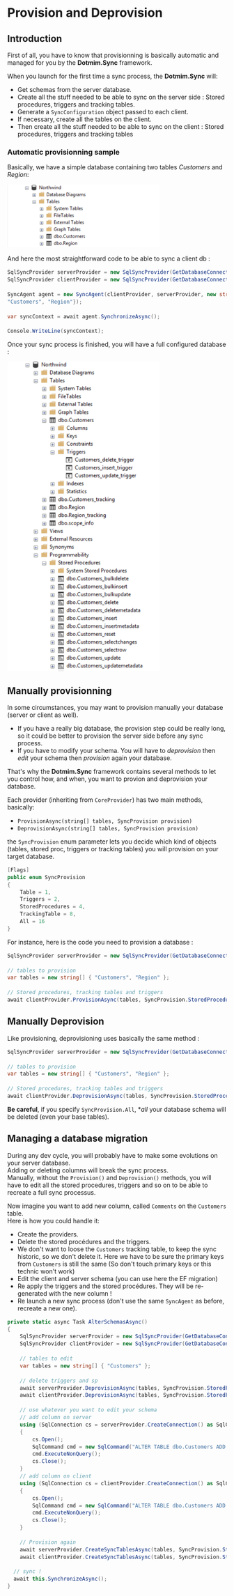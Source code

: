 # Provision and Deprovision

## Introduction

First of all, you have to know that provisionning is basically automatic and managed for you by the **Dotmim.Sync** framework.   

When you launch for the first time a sync process, the **Dotmim.Sync** will:
* Get schemas from the server database.
* Create all the stuff needed to be able to sync on the server side : Stored procedures, triggers and tracking tables.
* Generate a `SyncConfiguration` object passed to each client.
* If necessary, create all the tables on the client.
* Then create all the stuff needed to be able to sync on the client : Stored procedures, triggers and tracking tables

### Automatic provisionning sample

Basically, we have a simple database containing two tables *Customers* and *Region*:

![Norhwind database](assets/Provision_Northwind01.png)

And here the most straightforward code to be able to sync a client db :

```csharp
SqlSyncProvider serverProvider = new SqlSyncProvider(GetDatabaseConnectionString("Northwind"));
SqlSyncProvider clientProvider = new SqlSyncProvider(GetDatabaseConnectionString("NW1"));

SyncAgent agent = new SyncAgent(clientProvider, serverProvider, new string[] {
"Customers", "Region"});

var syncContext = await agent.SynchronizeAsync();

Console.WriteLine(syncContext);

```

Once your sync process is finished, you will have a full configured database :

![Norhwind database](assets/Provision_Northwind02.png)

## Manually provisionning

In some circumstances, you may want to provision manually your database (server or client as well).  
* If you have a really big database, the provision step could be really long, so it could be better to provision the server side before any sync process.
* If you have to modify your schema. You will have to *deprovision* then *edit* your schema then *provision* again your database.

That's why the **Dotmim.Sync** framework contains several methods to let you control how, and when, you want to provion and deprovision your database.

Each provider (inheriting from `CoreProvider`) has two main methods, basically:
* `ProvisionAsync(string[] tables, SyncProvision provision)`
* `DeprovisionAsync(string[] tables, SyncProvision provision)`

the `SyncProvision` enum parameter lets you decide which kind of objects (tables, stored proc, triggers or tracking tables) you will provision on your target database.

```csharp
[Flags]
public enum SyncProvision
{
    Table = 1,
    Triggers = 2,
    StoredProcedures = 4,
    TrackingTable = 8,
    All = 16
}

```
For instance, here is the code you need to provision a database :

```csharp
SqlSyncProvider serverProvider = new SqlSyncProvider(GetDatabaseConnectionString("Northwind"));

// tables to provision
var tables = new string[] { "Customers", "Region" };

// Stored procedures, tracking tables and triggers
await clientProvider.ProvisionAsync(tables, SyncProvision.StoredProcedures | SyncProvision.TrackingTable | SyncProvision.Triggers);
```

## Manually Deprovision

Like provisioning, deprovisioning uses basically the same method :

```csharp
SqlSyncProvider serverProvider = new SqlSyncProvider(GetDatabaseConnectionString("Northwind"));

// tables to provision
var tables = new string[] { "Customers", "Region" };

// Stored procedures, tracking tables and triggers
await clientProvider.DeprovisionAsync(tables, SyncProvision.StoredProcedures | SyncProvision.TrackingTable | SyncProvision.Triggers);

```
**Be careful**, if you specify `SyncProvision.All`, **all* your database schema will be deleted (even your base tables). 

## Managing a database migration

During any dev cycle, you will probably have to make some evolutions on your server database.  
Adding or deleting columns will break the sync process.  
Manually, without the `Provision()` and `Deprovision()` methods, you will have to edit all the stored procedures, triggers and so on to be able to recreate a full sync processus.  

Now imagine you want to add new column, called `Comments` on the `Customers` table.   
Here is how you could handle it:

* Create the providers.
* Delete the stored procédures and the triggers.
* We don't want to loose the `Customers` tracking table, to keep the sync historic, so we don't delete it. Here we have to be sure the primary keys from `Customers` is still the same (So don't touch primary keys or this technic won't work)
* Edit the client and server schema (you can use here the EF migration)
* Re apply the triggers and the stored procédures. They will be re-generated with the new column !
* Re launch a new sync process (don't use the same `SyncAgent` as before, recreate a new one).

``` cs
private static async Task AlterSchemasAsync()
{
    SqlSyncProvider serverProvider = new SqlSyncProvider(GetDatabaseConnectionString("Northwind"));
    SqlSyncProvider clientProvider = new SqlSyncProvider(GetDatabaseConnectionString("NW1"));

    // tables to edit
    var tables = new string[] { "Customers" };

    // delete triggers and sp
    await serverProvider.DeprovisionAsync(tables, SyncProvision.StoredProcedures | SyncProvision.Triggers);
    await clientProvider.DeprovisionAsync(tables, SyncProvision.StoredProcedures | SyncProvision.Triggers);

    // use whatever you want to edit your schema
    // add column on server
    using (SqlConnection cs = serverProvider.CreateConnection() as SqlConnection)
    {
        cs.Open();
        SqlCommand cmd = new SqlCommand("ALTER TABLE dbo.Customers ADD Comments nvarchar(50) NULL", cs);
        cmd.ExecuteNonQuery();
        cs.Close();
    }
    // add column on client
    using (SqlConnection cs = clientProvider.CreateConnection() as SqlConnection)
    {
        cs.Open();
        SqlCommand cmd = new SqlCommand("ALTER TABLE dbo.Customers ADD Comments nvarchar(50) NULL", cs);
        cmd.ExecuteNonQuery();
        cs.Close();
    }

    // Provision again
    await serverProvider.CreateSyncTablesAsync(tables, SyncProvision.StoredProcedures | SyncProvision.Triggers);
    await clientProvider.CreateSyncTablesAsync(tables, SyncProvision.StoredProcedures | SyncProvision.Triggers);

  // sync !
  await this.SynchronizeAsync();
}
```







